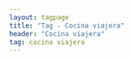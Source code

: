 ```yaml
---
layout: tagpage
title: "Tag - Cocina viajera"
header: "Cocina viajera"
tag: cocina viajera
--- 
```

 
